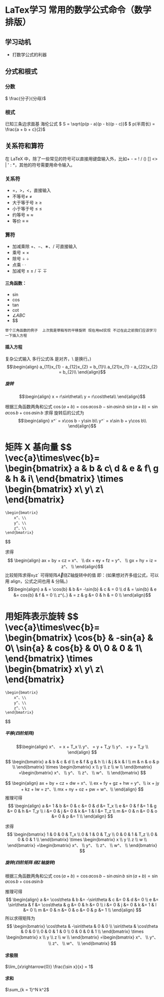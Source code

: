 # LaTex学习 常用的数学公式命令（数学排版）
## 学习动机
* 打数学公式的利器


## 分式和根式
### 分数
$ \frac{分子}{分母}$


### 根式
已知三条边求面基
海伦公式
$ S = \sqrt{p(p - a)(p - b)(p - c)}$
$ p(半周长) = \frac{a + b + c}{2}$

## 关系符和算符
在 LaTeX 中，除了一些常见的符号可以直接用键盘输入外，比如+ - = ! / () [] <> | ' : *，其他的符号需要用命令输入。
### 关系符
* =，>，<，直接输入
* 不等号≠ $\ne$
* 大于等于号 ≥ $\ge$
* 小于等于号 ≤ $\le$
* 约等号 ≈ $\approx$
* 等价 ≡ $\equiv$
### 算符
* 加减乘除 +、−、∗、/ 可直接输入
* 乘号 × $\times$
* 除号 ÷ $\div$
* 点乘 · $\cdot$
* 加减号 ± $\pm$ / ∓ $\mp$
#### 三角函数：
* $\sin$
* $\cos$
* $\tan$
* $\cot$
* $\angle ABC$
* $$

`举个三角函数的例子  上次我是草稿写的平移旋转 现在用md实现 不过在此之前我们应该学习一下插入方程`
#### 插入方程
复杂公式输入
多行公式(& 是对齐，\\ 是换行。)
$$\begin{align} 
a_{11}x_{1} - a_{12}x_{2} = b_{1}\\
a_{21}x_{1} - a_{22}x_{2} = b_{2}\\
\end{align}$$
##### 旋转
$$\begin{align} 
x = r\sin\theta\\
y = r\cos\theta\\
\end{align}$$

根据三角函数两角和公式
$\cos(a + b) = \cos a \cos b - \sin a \sin b$
$\sin(a + b) = \sin a \cos b + \cos a \sin b$
求得 旋转后的公式为
$$\begin{align} 
x^` = x\cos b - y\sin b\\
y^` = x\sin b + y\cos b\\
\end{align}$$

矩阵 X 基向量
$$
\vec{a}\times\vec{b}=
	\begin{bmatrix}
		a & b & c\\
		d & e & f\\
		g & h & i\\
	\end{bmatrix}
\times
	\begin{bmatrix}
		x\\
		y\\
		z\\
	\end{bmatrix}
 =
	\begin{bmatrix}
		x^、\\
		y^、\\
		z^、\\
	\end{bmatrix}
$$

求得
$$ \begin{align}
ax + by + cz = x^、 \\
dx + ey + fz = y^、 \\
gx + hy + iz = z^、 \\
\end{align}$$
比较矩阵求得x`y`z` 可得矩阵$\vec{A}$绕Z轴旋转中的值
即：(如果想对齐多组公式，可以用 align，公式之间也用 & 分隔。)
$$\begin{align}
a & = \cos{b} & b &= -\sin{b} & c & = 0 \\
d & = \sin{b} & e &= cos{b} & f & = 0 \\
z^{、} & = z & g &= 0 & h & = 0 \\
\end{align}$$

用矩阵表示旋转
$$
\vec{a}\times\vec{b}=
	\begin{bmatrix}
		\cos{b} & -sin{a} & 0\\
		\sin{a} & cos{b} & 0\\
		0 & 0 & 1\\
	\end{bmatrix}
\times
	\begin{bmatrix}
		x\\
		y\\
		z\\
	\end{bmatrix}
 =
	\begin{bmatrix}
		x^、\\
		y^、\\
		z^、\\
	\end{bmatrix}
$$

##### 平移(四阶矩阵)
$$\begin{align} 
x^、 = x + T_x \\
y^、 = y + T_y \\
y^、 = y + T_y \\
\end{align}
$$

$$
\begin{bmatrix} 
a & b & c & d \\
e & f & g & h \\
i & j & k & l \\
m & n & o & p \\
\end{bmatrix}
\times
\begin{bmatrix}
x \\
y \\
z \\
w \\
\end{bmatrix}
=\begin{bmatrix}
x^、 \\
y^、 \\
z^、 \\
w^、 \\
\end{bmatrix}
$$

$$
\begin{align}
ax + by + cz + dw = x^、\\
ex + fy + gz + hw = y^、\\
ix + jy + kz + lw = z^、\\
mx + ny + oz + pw = w^、\\
\end{align}
$$
推理可得
$$
\begin{align}
a &= 1 & b &= 0 & c &= 0 & d &= T_x \\
e &= 0 & f &= 1 & g &= 0 & h &= T_y \\
i &= 0 & j &= 0 & k &= 1 & l &= T_z \\
m &= 0 & n &= 0 & o &= 0 & p &= 1 \\
\end{align}
$$

求得
$$
\begin{bmatrix} 
1 & 0 & 0 & T_x \\
0 & 1 & 0 & T_y \\
0 & 0 & 1 & T_z \\
0 & 0 & 0 & 1 \\
\end{bmatrix}
\times
\begin{bmatrix}
x \\
y \\
z \\
w \\
\end{bmatrix}
=\begin{bmatrix}
x^、 \\
y^、 \\
z^、 \\
w^、 \\
\end{bmatrix}
$$
##### 旋转(四阶矩阵 绕Z轴旋转)
根据三角函数两角和公式
$\cos(a + b) = \cos a \cos b - \sin a \sin b$
$\sin(a + b) = \sin a \cos b + \cos a \sin b$

推理可得
$$
\begin{align}
a &= \cos\theta & b &= -\sin\theta & c &= 0 & d &= 0 \\
e &= \sin\theta & f &= \cos\theta & g &= 0 & h &= 0 \\
i &= 0 & j &= 0 & k &= 1 & l &= 0 \\
m &= 0 & n &= 0 & o &= 0 & p &= 1 \\
\end{align}
$$
所以求得矩阵为
$$
\begin{bmatrix} 
\cos\theta & -\sin\theta & 0 & 0 \\
\sin\theta & \cos\theta & 0 & 0 \\
0 & 0 & 1 & 0 \\
0 & 0 & 0 & 1 \\
\end{bmatrix}
\times
\begin{bmatrix}
x \\
y \\
z \\
w \\
\end{bmatrix}
=\begin{bmatrix}
x^、 \\
y^、 \\
z^、 \\
w^、 \\
\end{bmatrix}
$$

#### 求极限
$\lim_{x\rightarrow{0}} \frac{\sin x}{x} = 1$
#### 求和
$\sum_{k = 1}^N k^2$
